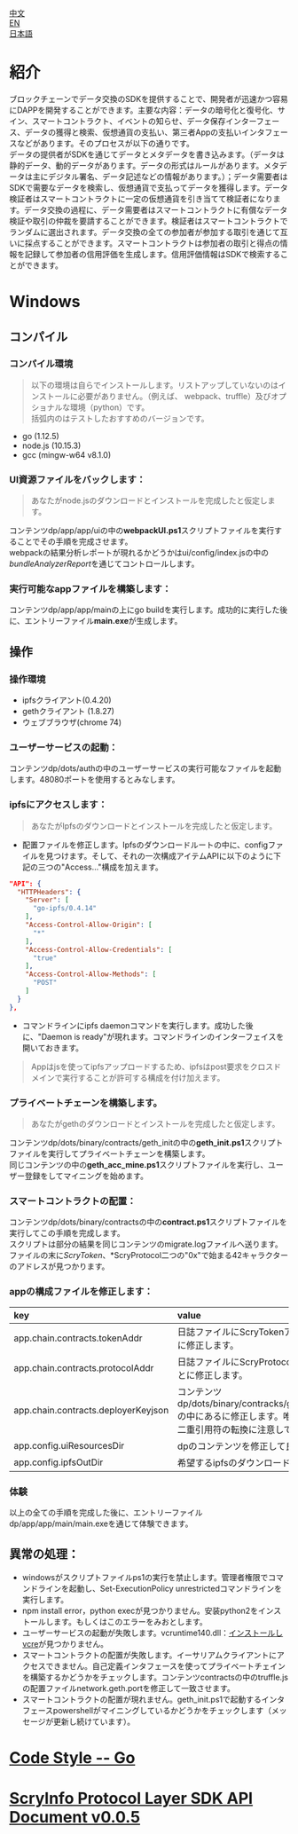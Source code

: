 [中文](./README-cn.md)  
[EN](./README.md)  
[日本語](./README-ja.md)  
# 紹介
ブロックチェーンでデータ交換のSDKを提供することで、開発者が迅速かつ容易にDAPPを開発することができます。主要な内容：データの暗号化と復号化、サイン、スマートコントラクト、イベントの知らせ、データ保存インターフェース、データの獲得と検索、仮想通貨の支払い、第三者Appの支払いインタフェースなどがあります。そのプロセスが以下の通りです。  
データの提供者がSDKを通じてデータとメタデータを書き込みます。（データは静的データ、動的データがあります。データの形式はルールがあります。メタデータは主にデジタル署名、データ記述などの情報があります。）；データ需要者はSDKで需要なデータを検索し、仮想通貨で支払ってデータを獲得します。データ検証者はスマートコントラクトに一定の仮想通貨を引き当てて検証者になります。データ交換の過程に、データ需要者はスマートコントラクトに有償なデータ検証や取引の仲裁を要請することができます。検証者はスマートコントラクトでランダムに選出されます。データ交換の全ての参加者が参加する取引を通じて互いに採点することができます。スマートコントラクトは参加者の取引と得点の情報を記録して参加者の信用評価を生成します。信用評価情報はSDKで検索することができます。  
# Windows
##  コンパイル
###  コンパイル環境
> 以下の環境は自らでインストールします。リストアップしていないのはインストールに必要がありません。（例えば、 webpack、truffle）及びオプショナルな環境（python）です。  
括弧内のはテストしたおすすめのバージョンです。
- go (1.12.5)
- node.js (10.15.3)
- gcc (mingw-w64 v8.1.0)
### UI資源ファイルをバックします：
> あなたがnode.jsのダウンロードとインストールを完成したと仮定します。  

コンテンツdp/app/app/uiの中の**webpackUI.ps1**スクリプトファイルを実行することでその手順を完成させます。  
webpackの結果分析レポートが現れるかどうかはui/config/index.jsの中の*bundleAnalyzerReport*を通じてコントロールします。
### 実行可能なappファイルを構築します：
コンテンツdp/app/app/mainの上にgo buildを実行します。成功的に実行した後に、エントリーファイル**main.exe**が生成します。
##  操作
### 操作環境
- ipfsクライアント(0.4.20)
- gethクライアント (1.8.27)
- ウェブブラウザ(chrome 74)
### ユーザーサービスの起動：
コンテンツdp/dots/authの中のユーザーサービスの実行可能なファイルを起動します。48080ポートを使用するとみなします。
### ipfsにアクセスします：  
> あなたがIpfsのダウンロードとインストールを完成したと仮定します。
- 配置ファイルを修正します。Ipfsのダウンロードルートの中に、configファイルを見つけます。そして、それの一次構成アイテムAPIに以下のように下記の三つの"Access..."構成を加えます。  
```json
"API": {
  "HTTPHeaders": {
    "Server": [
      "go-ipfs/0.4.14"
    ],
    "Access-Control-Allow-Origin": [
      "*"
    ],
    "Access-Control-Allow-Credentials": [
      "true"
    ],
    "Access-Control-Allow-Methods": [
      "POST"
    ]
  }
},
```
- コマンドラインにipfs daemonコマンドを実行します。成功した後に、"Daemon is ready"が現れます。コマンドラインのインターフェイスを開いておきます。  
> Appはjsを使ってipfsアップロードするため、ipfsはpost要求をクロスドメインで実行することが許可する構成を付け加えます。
### プライベートチェーンを構築します。
> あなたがgethのダウンロードとインストールを完成したと仮定します。

コンテンツdp/dots/binary/contracts/geth_initの中の**geth_init.ps1**スクリプトファイルを実行してプライベートチェーンを構築します。  
同じコンテンツの中の**geth_acc_mine.ps1**スクリプトファイルを実行し、ユーザー登録をしてマイニングを始めます。
### スマートコントラクトの配置：
コンテンツdp/dots/binary/contractsの中の**contract.ps1**スクリプトファイルを実行してこの手順を完成します。  
スクリプトは部分の結果を同じコンテンツのmigrate.logファイルへ送ります。ファイルの末に*ScryToken*、*ScryProtocol二つの"0x"で始まる42キャラクターのアドレスが見つかります。
### appの構成ファイルを修正します：
| key | value |
|:------- |:------- |
app.chain.contracts.tokenAddr | 日誌ファイルにScryTokenアドレスを見つけることに修正します。
app.chain.contracts.protocolAddr | 日誌ファイルにScryProtocolアドレスを見つけることに修正します。
app.chain.contracts.deployerKeyjson | コンテンツdp/dots/binary/contracks/geth_init/chain/keystoreの中にあるに修正します。唯一のファイルの内容、二重引用符の転換に注意してください。
app.config.uiResourcesDir | dpのコンテンツを修正して良いです。
app.config.ipfsOutDir | 希望するipfsのダウンロードルートに修正します。
### 体験
以上の全ての手順を完成した後に、エントリーファイルdp/app/app/main/main.exeを通じて体験できます。
## 異常の処理：
- windowsがスクリプトファイルps1の実行を禁止します。管理者権限でコマンドラインを起動し、Set-ExecutionPolicy unrestrictedコマンドラインを実行します。  
- npm install error，python execが見つかりません。安装python2をインストールします。もしくはこのエラーをみおとします。  
- ユーザーサービスの起動が失敗します。vcruntime140.dll：[インストールしvcre](https://www.microsoft.com/zh-cn/download/details.aspx?id=48145)が見つかりません。  
- スマートコントラクトの配置が失敗します。イーサリアムクライアントにアクセスできません。自己定義インタフェースを使ってプライベートチェインを構築するかどうかをチェックします。コンテンツcontractsの中のtruffle.jsの配置ファイルnetwork.geth.portを修正して一致させます。  
- スマートコントラクトの配置が現れません。geth_init.ps1で起動するインタフェースpowershellがマイニングしているかどうかをチェックします（メッセージが更新し続けています）。  
# [Code Style -- Go](https://github.com/scryinfo/scryg/blob/master/codestyle_go.md)
# [ScryInfo Protocol Layer SDK API Document v0.0.5](https://github.com/scryinfo/dp/blob/master/document/ScryInfo%20protocol%20layer%20SDK%20%20v0.0.5.md)
